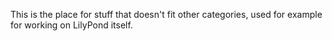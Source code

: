 This is the place for stuff that doesn't fit other categories,
used for example for working on LilyPond itself.
